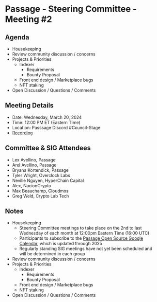# Passage - Steering Committee - Meeting #2

## Agenda
- Housekeeping
- Review community discussion / concerns
- Projects & Priorities
  - Indexer
    - Requirements
    - Bounty Proposal
  - Front end design / Marketplace bugs
  - NFT staking
- Open Discussion / Questions / Comments

## Meeting Details
- Date: Wednesday, March 20, 2024
- Time: 12:00 PM ET (Eastern Time)
- Location: Passsage Discord #Council-Stage
- [Recording](https://youtu.be/gPgacm4hd0U)

## Committee & SIG Attendees
- Lex Avellino, Passage
- Arel Avellino, Passage
- Bryana Kortendick, Passage
- Tyler Wright, Overclock Labs
- Neville Nguyen, HyperChain Capital
- Alex, NacionCrypto
- Max Beauchamp, Cloudmos
- Greg Weld, Crypto Lab Tech

## Notes
- Housekeeping
  -  Steering Committee meetings to take place on the 2nd to last Wednesday of each month at 12:00pm Eastern Time (16:00 UTC)
  -  Participants to subscribe to the [Passage Open Source Google Calendar](https://calendar.google.com/calendar/u/2?cid=Y19iOTYxYTcwMDkzZTQ5ZTYyNDlhYjkxMGRkODUzZjc0NTBkYmRjY2E3YmY1ODdiNmYzNThlMGQ2Njc0Y2RkYzRkQGdyb3VwLmNhbGVuZGFyLmdvb2dsZS5jb20), which is updated through 2025
  -  Regularly standing SIG meetings have not yet been scheduled and will be determined in each group
- Review community discussion / concerns
- Projects & Priorities
  - Indexer
    - Requirements
    - Bounty Proposal
  - Front end design / Marketplace bugs
  - NFT staking
- Open Discussion / Questions / Comments
